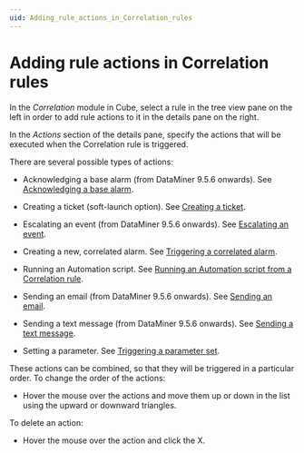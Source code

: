 ```yaml
---
uid: Adding_rule_actions_in_Correlation_rules
---
```


# Adding rule actions in Correlation rules

In the *Correlation* module in Cube, select a rule in the tree view pane on the left in order to add rule actions to it in the details pane on the right.

In the *Actions* section of the details pane, specify the actions that will be executed when the Correlation rule is triggered.

There are several possible types of actions:

- Acknowledging a base alarm (from DataMiner 9.5.6 onwards). See [Acknowledging a base alarm](xref:Acknowledging_a_base_alarm).

- Creating a ticket (soft-launch option). See [Creating a ticket](xref:Creating_a_ticket).

- Escalating an event (from DataMiner 9.5.6 onwards). See [Escalating an event](xref:Escalating_an_event).

- Creating a new, correlated alarm. See [Triggering a correlated alarm](xref:Triggering_a_correlated_alarm).

- Running an Automation script. See [Running an Automation script from a Correlation rule](xref:Running_an_Automation_script_from_a_Correlation_rule).

- Sending an email (from DataMiner 9.5.6 onwards). See [Sending an email](xref:Sending_an_email).

- Sending a text message (from DataMiner 9.5.6 onwards). See [Sending a text message](xref:Sending_a_text_message).

- Setting a parameter. See [Triggering a parameter set](xref:Triggering_a_parameter_set).

These actions can be combined, so that they will be triggered in a particular order. To change the order of the actions:

- Hover the mouse over the actions and move them up or down in the list using the upward or downward triangles.

To delete an action:

- Hover the mouse over the action and click the X.
